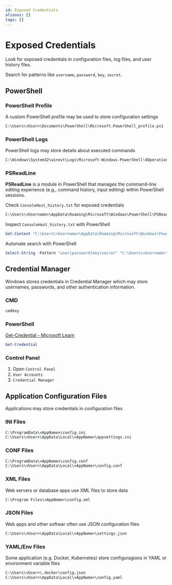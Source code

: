 ```yaml
---
id: Exposed Credentials
aliases: []
tags: []
---
```


# Exposed Credentials

Look for exposed credentials in configuration files, log files, and user history
files.

Search for patterns like `username`, `password`, `key`, `secret`.

<!-- PowerShell {{{-->
## PowerShell

### PowerShell Profile

A custom PowerShell profile may be used to store configuration settings

```cmd
C:\Users\<User>\Documents\PowerShell\Microsoft.PowerShell_profile.ps1
```

### PowerShell Logs

PowerShell logs may store details about executed commands

```cmd
C:\Windows\System32\winevt\Logs\Microsoft-Windows-PowerShell%4Operational.evtx
```

### PSReadLine

**PSReadLine** is a module in PowerShell that manages the command-line editing
experience (e.g., command history, input editing) within PowerShell sessions.

Check `ConsoleHost_history.txt` for exposed credentials

```cmd
C:\Users\<Username>\AppData\Roaming\Microsoft\Windows\PowerShell\PSReadline\ConsoleHost_history.txt
```

Inspect `ConsoleHost_history.txt` with PowerShell

```powershell
Get-Content "C:\Users\<Username>\AppData\Roaming\Microsoft\Windows\PowerShell\PSReadline\ConsoleHost_history.txt"
```

Automate search with PowerShell

```powershell
Select-String -Pattern "user|password|key|secret" "C:\Users\<Username>\AppData\Roaming\Microsoft\Windows\PowerShell\PSReadline\ConsoleHost_history.txt"
```
<!-- }}} -->

<!-- Credential Manager {{{-->
## Credential Manager

Windows stores credentials in Credential Manager which may store usernames,
passwords, and other authentication information.

### CMD

```cmd
cmdkey
```

### PowerShell

[Get-Credential - Microsoft Learn](https://learn.microsoft.com/en-us/powershell/module/microsoft.powershell.security/get-credential)

```powershell
Get-Credential
```

### Control Panel

1. Open `Control Panel`
2. `User Accounts`
3. `Credential Manager`

<!-- }}} -->

<!-- Application Configuration Files {{{-->
## Application Configuration Files

Applications may store credentials in configuration files

### INI Files

```cmd
C:\ProgramData\<AppName>\config.ini
C:\Users\<User>\AppData\Local\<AppName>\appsettings.ini
```

### CONF Files

```cmd
C:\ProgramData\<AppName>\config.conf
C:\Users\<User>\AppData\Local\<AppName>\config.conf
```

### XML Files

Web servers or database apps use XML files to store data

```cmd
C:\Program Files\<AppName>\config.xml
```

### JSON Files

Web apps and other softwar often use JSON configuration files

```cmd
C:\Users\<User>\AppData\Local\<AppName>\settings.json
```

### YAML/Env Files

Some application (e.g. Docker, Kubernetes) store configuragions in YAML or
environment variable files

```cmd
C:\Users\<User>\.docker\config.json
C:\Users\<User>\AppData\Local\<AppName>\config.yaml
```

<!-- }}} -->
